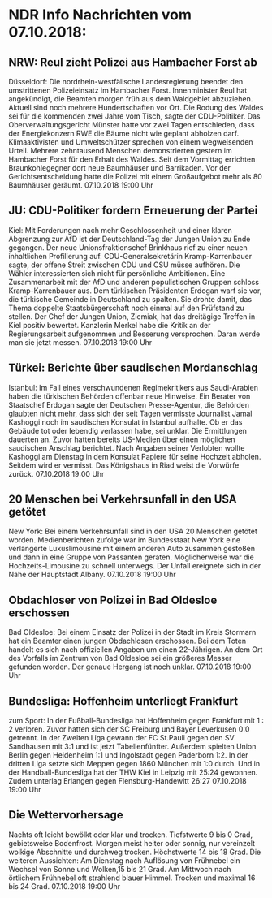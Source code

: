 # NDR Info Nachrichten vom 07.10.2018:


## NRW: Reul zieht Polizei aus Hambacher Forst ab
Düsseldorf: Die nordrhein-westfälische Landesregierung beendet den umstrittenen Polizeieinsatz im Hambacher Forst. Innenminister Reul hat angekündigt, die Beamten morgen früh aus dem Waldgebiet abzuziehen. Aktuell sind noch mehrere Hundertschaften vor Ort. Die Rodung des Waldes sei für die kommenden zwei Jahre vom Tisch, sagte der CDU-Politiker. Das Oberverwaltungsgericht Münster hatte vor zwei Tagen entschieden, dass der Energiekonzern RWE die Bäume nicht wie geplant abholzen darf. Klimaaktivisten und Umweltschützer sprechen von einem wegweisenden Urteil. Mehrere zehntausend Menschen demonstrierten gestern im Hambacher Forst für den Erhalt des Waldes. Seit dem Vormittag errichten Braunkohlegegner dort neue Baumhäuser und Barrikaden. Vor der Gerichtsentscheidung hatte die Polizei mit einem Großaufgebot mehr als 80 Baumhäuser geräumt. 07.10.2018 19:00 Uhr 

## JU: CDU-Politiker fordern Erneuerung der Partei
Kiel: Mit Forderungen nach mehr Geschlossenheit und einer klaren Abgrenzung zur AfD ist der Deutschland-Tag der Jungen Union zu Ende gegangen. Der neue Unionsfraktionschef Brinkhaus rief zu einer neuen inhaltlichen Profilierung auf. CDU-Generalsekretärin Kramp-Karrenbauer sagte, der offene Streit  zwischen CDU und CSU müsse aufhören. Die Wähler interessierten sich nicht für persönliche Ambitionen. Eine Zusammenarbeit mit der AfD und anderen populistischen Gruppen schloss Kramp-Karrenbauer aus. Dem türkischen Präsidenten Erdogan warf sie vor, die türkische Gemeinde in Deutschland zu spalten. Sie drohte damit, das Thema doppelte Staatsbürgerschaft noch einmal auf den Prüfstand zu stellen. Der Chef der Jungen Union, Ziemiak, hat das dreitägige Treffen in Kiel positiv bewertet. Kanzlerin Merkel habe die Kritik an der Regierungsarbeit aufgenommen und Besserung versprochen. Daran werde man sie jetzt messen. 07.10.2018 19:00 Uhr 

## Türkei: Berichte über saudischen Mordanschlag
Istanbul: Im Fall eines verschwundenen Regimekritikers aus Saudi-Arabien haben die türkischen Behörden offenbar neue Hinweise. Ein Berater von Staatschef Erdogan sagte der Deutschen Presse-Agentur, die Behörden glaubten nicht mehr, dass sich der seit Tagen vermisste Journalist Jamal Kashoggi noch im saudischen Konsulat in Istanbul aufhalte. Ob er das Gebäude tot oder lebendig verlassen habe, sei unklar. Die Ermittlungen dauerten an. Zuvor hatten bereits US-Medien über einen möglichen saudischen Anschlag berichtet. Nach Angaben seiner Verlobten wollte Kashoggi am Dienstag in dem Konsulat Papiere für seine Hochzeit abholen. Seitdem wird er vermisst. Das Königshaus in Riad weist die Vorwürfe zurück. 07.10.2018 19:00 Uhr 

## 20 Menschen bei Verkehrsunfall in den USA getötet
New York: Bei einem Verkehrsunfall sind in den USA 20 Menschen getötet worden. Medienberichten zufolge war im Bundesstaat New York eine verlängerte Luxuslimousine mit einem anderen Auto zusammen gestoßen und dann in eine Gruppe von Passanten geraten. Möglicherweise war die Hochzeits-Limousine zu schnell unterwegs. Der Unfall ereignete sich in der Nähe der Hauptstadt Albany. 07.10.2018 19:00 Uhr 

## Obdachloser von Polizei in Bad Oldesloe erschossen
Bad Oldesloe: Bei einem Einsatz der Polizei in der Stadt im Kreis Stormarn hat ein Beamter einen jungen Obdachlosen erschossen. Bei dem Toten handelt es sich nach offiziellen Angaben um einen 22-Jährigen. An dem Ort des Vorfalls im Zentrum von Bad Oldesloe sei ein größeres Messer gefunden worden. Der genaue Hergang ist noch unklar. 07.10.2018 19:00 Uhr 

## Bundesliga: Hoffenheim unterliegt Frankfurt
zum Sport: In der Fußball-Bundesliga hat Hoffenheim gegen Frankfurt mit 1 : 2 verloren. Zuvor hatten sich der SC Freiburg und Bayer Leverkusen 0:0 getrennt. In der Zweiten Liga gewann der FC St.Pauli gegen den SV Sandhausen mit 3:1 und ist jetzt Tabellenfünfter. Außerdem spielten Union Berlin gegen Heidenheim 1:1 und Ingolstadt gegen Paderborn 1:2. In der dritten Liga setzte sich Meppen gegen 1860 München mit 1:0 durch. Und in der Handball-Bundesliga hat der THW Kiel in Leipzig mit 25:24 gewonnen. Zudem unterlag Erlangen gegen Flensburg-Handewitt 26:27 07.10.2018 19:00 Uhr 

## Die Wettervorhersage
Nachts oft leicht bewölkt oder klar und trocken. Tiefstwerte 9 bis 0 Grad, gebietsweise Bodenfrost. Morgen meist heiter oder sonnig, nur vereinzelt wolkige Abschnitte und durchweg trocken. Höchstwerte 14 bis 18 Grad. Die weiteren Aussichten: Am Dienstag nach Auflösung von Frühnebel ein Wechsel von Sonne und Wolken,15 bis 21 Grad. Am Mittwoch nach örtlichem Frühnebel oft strahlend blauer Himmel. Trocken und maximal 16 bis 24 Grad. 07.10.2018 19:00 Uhr 
